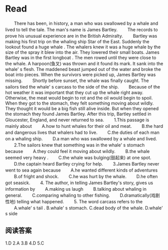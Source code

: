 # Read

　　There has been, in history, a man who was swallowed by a whale and lived to tell the tale. The man's name is James Bartley.
　　The records to prove his unusual experience are in the British Admiralty.
　　Bartley was making his first trip on the whaling ship Star of the East. Suddenly the lookout found a huge whale . The whalers knew it was a huge whale by the size of the spray it blew into the air. They lowered their small boats. James Bartley was in the first longboat . The men rowed until they were close to the whale. A harpoon(鱼叉) was thrown and it found its mark. It sank into the whale' s flesh. The maddened beast jumped out of the water and broke the boat into pieces. When the survivors were picked up, James Bartley was missing.
　　Shortly before sunset, the whale was finally caught. The sailors tied the whale' s carcass to the side of the ship.
　　Because of the hot weather it was important that they cut up the whale right away. Otherwise, the meat would begin to rot and the oil would begin to spoil. When they got to the stomach, they felt something moving about wildly. They thought it would be a big fish still alive inside. But when they opened the stomach they found James Bartley. After this trip, Bartley settled in Gloucester, England, and never returned to sea.
　　1.This passage is mainly about
　　A.how to hunt whales for their oil and meat.
　　B.the hard and dangerous lives that whalers had to live.
　　C.the duties of each man on a whaling ship.
　　D.a man who was swallowed by a whale and lived.
　　2.The sailors knew that something was in the whale' s stomach because
　　A.they could feel it moving about wildly.
　　B.the whale seemed very heavy .
　　C.the whale was bulging(鼓起来) at one spot.
　　D.the captain heard Bartley crying for help.
　　3.James Bartley never went to sea again because
　　A.he wanted different kinds of adventures
　　B.of fright and shock.
　　C.he was hurt by the whale.
　　D.he often got seasick.
　　4. The author, in telling James Bartley's story, gives us information by
　　A.making us laugh
　　B.talking about whaling in general.
　　C.comparing whaling to other fishing.
　　D.dramatically(戏剧性地) telling what happened.
　　5. The word carcass refers to the
　　A.whale' s tail . B.whale' s stomach. C.dead body of the whale. D.whale' s side
## 阅读答案
1.D
2.A
3.B
4.D
5.C
